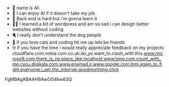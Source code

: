 - 👋 name is Ali
- 🗿 I can enjoy AI if it doesn't take my job
- 🫠 Back end is hard but i'm gonna learn it
- 😵‍💫 I learned a bit of wordpress and am so sad i can design better websites without coding
- 🐈 I really don't understand the dog people
- 🥰 if you love cats and coding hit me up lets be friends
- 🤓 if you have the time i would really appreciate feedback on my projects
cloudflare.com.nokia.com.co.uk.do_yo.want_to.clash_with.this.www.microsoft.com.there_is_no.place_like.localhost.www.bing.com.count_with_me.cyou.digikala.com.www.enamad.ir.www.google.com.bmi.again_to_fight.everyone.i_am.the_internet.goodmortning.click


FgMBAgABAAH8AwOG4kw63Q
